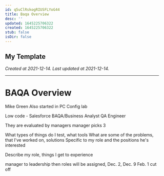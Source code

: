```yaml
---
id: q5uClRskogRIUSFLYoG44
title: Baqa Overview
desc: ''
updated: 1645225706322
created: 1645225706322
stub: false
isDir: false
---
```

My Template
---

_Created at 2021-12-14._
_Last updated at 2021-12-14._




---

# BAQA Overview


Mike Green
Also started in PC Config lab

Low code
\- Salesforce
BAQA/Business Analyst
QA Engineer

They are evaluated by managers
manager picks 3

What types of things do I test, what tools
What are some of the problems, that I've worked on, solutions
Specific to my role and the positions he's interested

Describe my role, things I get to experience

manager to leadership
then roles will be assigned, Dec. 2, Dec. 9
Feb. 1 cut off

